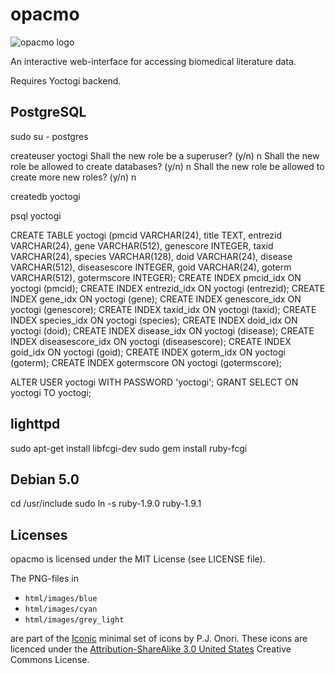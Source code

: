 opacmo
======

![opacmo logo](https://github.com/joejimbo/opacmo/raw/master/html/images/opacmo160.png)

An interactive web-interface for accessing biomedical literature data.

Requires Yoctogi backend.

PostgreSQL
----------

sudo su - postgres

createuser yoctogi
Shall the new role be a superuser? (y/n) n
Shall the new role be allowed to create databases? (y/n) n
Shall the new role be allowed to create more new roles? (y/n) n

createdb yoctogi

psql yoctogi

CREATE TABLE yoctogi (pmcid VARCHAR(24), title TEXT, entrezid VARCHAR(24), gene VARCHAR(512), genescore INTEGER, taxid VARCHAR(24), species VARCHAR(128), doid VARCHAR(24), disease VARCHAR(512), diseasescore INTEGER, goid VARCHAR(24), goterm VARCHAR(512), gotermscore INTEGER);
CREATE INDEX pmcid_idx ON yoctogi (pmcid);
CREATE INDEX entrezid_idx ON yoctogi (entrezid);
CREATE INDEX gene_idx ON yoctogi (gene);
CREATE INDEX genescore_idx ON yoctogi (genescore);
CREATE INDEX taxid_idx ON yoctogi (taxid);
CREATE INDEX species_idx ON yoctogi (species);
CREATE INDEX doid_idx ON yoctogi (doid);
CREATE INDEX disease_idx ON yoctogi (disease);
CREATE INDEX diseasescore_idx ON yoctogi (diseasescore);
CREATE INDEX goid_idx ON yoctogi (goid);
CREATE INDEX goterm_idx ON yoctogi (goterm);
CREATE INDEX gotermscore ON yoctogi (gotermscore);

ALTER USER yoctogi WITH PASSWORD 'yoctogi';
GRANT SELECT ON yoctogi TO yoctogi;

lighttpd
--------

sudo apt-get install libfcgi-dev
sudo gem install ruby-fcgi

Debian 5.0
----------

cd /usr/include
sudo ln -s ruby-1.9.0 ruby-1.9.1

Licenses
--------

opacmo is licensed under the MIT License (see LICENSE file).

The PNG-files in

* `html/images/blue`
* `html/images/cyan`
* `html/images/grey_light`

are part of the [Iconic](http://somerandomdude.com/projects/iconic/) minimal set of icons by
P.J. Onori. These icons are licenced under the
[Attribution-ShareAlike 3.0 United States](http://creativecommons.org/licenses/by-sa/3.0/us/)
Creative Commons License.


